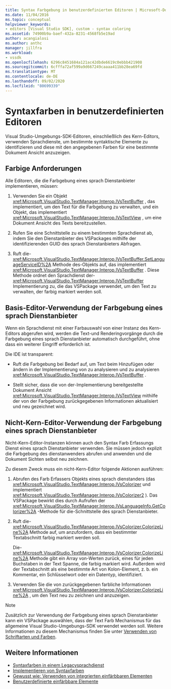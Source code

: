 ```yaml
---
title: Syntax Farbgebung in benutzerdefinierten Editoren | Microsoft-Dokumentation
ms.date: 11/04/2016
ms.topic: conceptual
helpviewer_keywords:
- editors [Visual Studio SDK], custom - syntax coloring
ms.assetid: 74900b9a-baef-432a-8231-4568fb5e19ad
author: acangialosi
ms.author: anthc
manager: jillfra
ms.workload:
- vssdk
ms.openlocfilehash: 6296c8451684a121ac42dbde6619c0ebbb421908
ms.sourcegitcommit: 6cfffa72af599a9d667249caaaa411bb28ea69fd
ms.translationtype: MT
ms.contentlocale: de-DE
ms.lasthandoff: 09/02/2020
ms.locfileid: "80699339"
---
```

# <a name="syntax-coloring-in-custom-editors"></a>Syntaxfarben in benutzerdefinierten Editoren
Visual Studio-Umgebungs-SDK-Editoren, einschließlich des Kern-Editors, verwenden Sprachdienste, um bestimmte syntaktische Elemente zu identifizieren und diese mit den angegebenen Farben für eine bestimmte Dokument Ansicht anzuzeigen.

## <a name="colorization-requirements"></a>Farbige Anforderungen
 Alle Editoren, die die Farbgebung eines sprach Dienstanbieter implementieren, müssen:

1. Verwenden Sie ein Objekt <xref:Microsoft.VisualStudio.TextManager.Interop.IVsTextBuffer> , das implementiert, um den Text für die Farbgebung zu verwalten, und ein Objekt, das implementiert <xref:Microsoft.VisualStudio.TextManager.Interop.IVsTextView> , um eine Dokument Ansicht des Texts bereitzustellen.

2. Rufen Sie eine Schnittstelle zu einem bestimmten Sprachdienst ab, indem Sie den Dienstanbieter des VSPackages mithilfe der identifizierenden GUID des sprach Dienstanbieters Abfragen.

3. Ruft die- <xref:Microsoft.VisualStudio.TextManager.Interop.IVsTextBuffer.SetLanguageServiceID%2A> Methode des-Objekts auf, das implementiert <xref:Microsoft.VisualStudio.TextManager.Interop.IVsTextBuffer> . Diese Methode ordnet den Sprachdienst der- <xref:Microsoft.VisualStudio.TextManager.Interop.IVsTextBuffer> Implementierung zu, die das VSPackage verwendet, um den Text zu verwalten, der farbig markiert werden soll.

## <a name="core-editor-usage-of-a-language-services-colorizer"></a>Basis-Editor-Verwendung der Farbgebung eines sprach Dienstanbieter
 Wenn ein Sprachdienst mit einer Farbauswahl von einer Instanz des Kern-Editors abgerufen wird, werden die Text-und Renderingvorgänge durch die Farbgebung eines sprach Dienstanbieter automatisch durchgeführt, ohne dass ein weiterer Eingriff erforderlich ist.

 Die IDE ist transparent:

- Ruft die Farbgebung bei Bedarf auf, um Text beim Hinzufügen oder ändern in der Implementierung von zu analysieren und zu analysieren <xref:Microsoft.VisualStudio.TextManager.Interop.IVsTextBuffer> .

- Stellt sicher, dass die von der-Implementierung bereitgestellte Dokument Ansicht <xref:Microsoft.VisualStudio.TextManager.Interop.IVsTextView> mithilfe der von der Farbgebung zurückgegebenen Informationen aktualisiert und neu gezeichnet wird.

## <a name="non-core-editor-usage-of-a-language-services-colorizer"></a>Nicht-Kern-Editor-Verwendung der Farbgebung eines sprach Dienstanbieter
 Nicht-Kern-Editor-Instanzen können auch den Syntax Farb Erfassungs Dienst eines sprach Dienstanbieter verwenden. Sie müssen jedoch explizit die Farbgebung des dienstanwenders abrufen und anwenden und die Dokument Sichten selbst neu zeichnen.

 Zu diesem Zweck muss ein nicht-Kern-Editor folgende Aktionen ausführen:

1. Abrufen des Farb Erfassers Objekts eines sprach dienstanders (das <xref:Microsoft.VisualStudio.TextManager.Interop.IVsColorizer> und implementiert <xref:Microsoft.VisualStudio.TextManager.Interop.IVsColorizer2> ). Das VSPackage bewirkt dies durch Aufrufen der <xref:Microsoft.VisualStudio.TextManager.Interop.IVsLanguageInfo.GetColorizer%2A> -Methode für die-Schnittstelle des sprach Dienstanbieter.

2. Ruft die- <xref:Microsoft.VisualStudio.TextManager.Interop.IVsColorizer.ColorizeLine%2A> Methode auf, um anzufordern, dass ein bestimmter Textabschnitt farbig markiert werden soll.

     Die- <xref:Microsoft.VisualStudio.TextManager.Interop.IVsColorizer.ColorizeLine%2A> Methode gibt ein Array von-Werten zurück, eines für jeden Buchstaben in der Text Spanne, die farbig markiert wird. Außerdem wird der Textabschnitt als eine bestimmte Art von Kolon-Element, z. b. ein Kommentar, ein Schlüsselwort oder ein Datentyp, identifiziert.

3. Verwenden Sie die von zurückgegebenen farbliche Informationen <xref:Microsoft.VisualStudio.TextManager.Interop.IVsColorizer.ColorizeLine%2A> , um den Text neu zu zeichnen und anzuzeigen.

> [!NOTE]
> Zusätzlich zur Verwendung der Farbgebung eines sprach Dienstanbieter kann ein VSPackage auswählen, dass der Text Farb Mechanismus für das allgemeine Visual Studio-Umgebungs-SDK verwendet werden soll. Weitere Informationen zu diesem Mechanismus finden Sie unter [Verwenden von Schriftarten und Farben](/visualstudio/extensibility/using-fonts-and-colors?view=vs-2015).

## <a name="see-also"></a>Weitere Informationen

- [Syntaxfarben in einem Legacysprachdienst](../extensibility/internals/syntax-coloring-in-a-legacy-language-service.md)
- [Implementieren von Syntaxfarben](../extensibility/internals/implementing-syntax-coloring.md)
- [Gewusst wie: Verwenden von integrierten einfärbbaren Elementen](../extensibility/internals/how-to-use-built-in-colorable-items.md)
- [Benutzerdefinierte einfärbbare Elemente](../extensibility/internals/custom-colorable-items.md)
